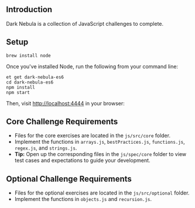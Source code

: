 ## Introduction

Dark Nebula is a collection of JavaScript challenges to complete.

## Setup

```
brew install node
```

Once you've installed Node, run the following from your command line:

```
et get dark-nebula-es6
cd dark-nebula-es6
npm install
npm start
```

Then, visit [http://localhost:4444](http://localhost:4444) in your browser:

## Core Challenge Requirements

* Files for the core exercises are located in the `js/src/core` folder.
* Implement the functions in `arrays.js`, `bestPractices.js`, `functions.js`, `regex.js`, and `strings.js`.
* **Tip:** Open up the corresponding files in the `js/spec/core` folder to view test cases and expectations to guide your development.

## Optional Challenge Requirements

* Files for the optional exercises are located in the `js/src/optional` folder.
* Implement the functions in `objects.js` and `recursion.js`.
